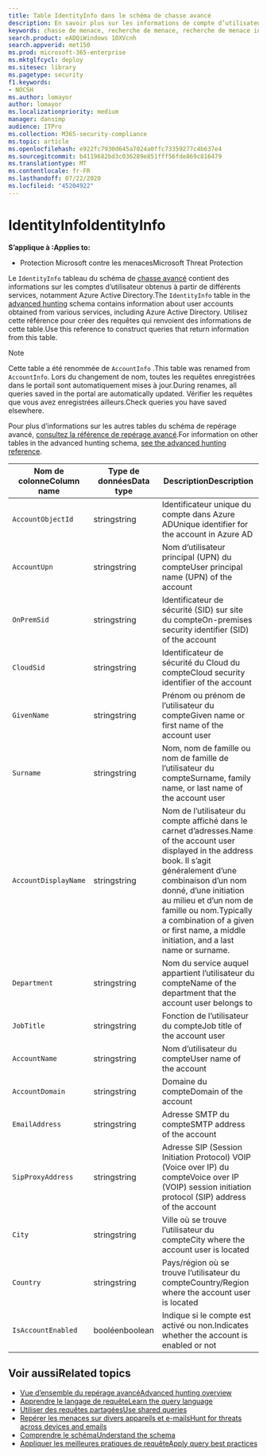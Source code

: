 ```yaml
---
title: Table IdentityInfo dans le schéma de chasse avancé
description: En savoir plus sur les informations de compte d’utilisateur dans la table IdentityInfo du schéma de chasse avancé
keywords: chasse de menace, recherche de menace, recherche de menace informatique, protection contre les menaces Microsoft, Microsoft 365, MTP, M365, recherche, requête, télémétrie, référence de schéma, Kusto, table, colonne, type de données, description, AccountInfo, IdentityInfo, compte
search.product: eADQiWindows 10XVcnh
search.appverid: met150
ms.prod: microsoft-365-enterprise
ms.mktglfcycl: deploy
ms.sitesec: library
ms.pagetype: security
f1.keywords:
- NOCSH
ms.author: lomayor
author: lomayor
ms.localizationpriority: medium
manager: dansimp
audience: ITPro
ms.collection: M365-security-compliance
ms.topic: article
ms.openlocfilehash: e922fc7930d645a7024a0ffc73359277c4b637e4
ms.sourcegitcommit: b4119682bd3c036289e851fff56fde869c816479
ms.translationtype: MT
ms.contentlocale: fr-FR
ms.lasthandoff: 07/22/2020
ms.locfileid: "45204922"
---
```

# <a name="identityinfo"></a><span data-ttu-id="1fd41-104">IdentityInfo</span><span class="sxs-lookup"><span data-stu-id="1fd41-104">IdentityInfo</span></span>

<span data-ttu-id="1fd41-105">**S’applique à :**</span><span class="sxs-lookup"><span data-stu-id="1fd41-105">**Applies to:**</span></span>
- <span data-ttu-id="1fd41-106">Protection Microsoft contre les menaces</span><span class="sxs-lookup"><span data-stu-id="1fd41-106">Microsoft Threat Protection</span></span>

<span data-ttu-id="1fd41-107">Le `IdentityInfo` tableau du schéma de [chasse avancé](advanced-hunting-overview.md) contient des informations sur les comptes d’utilisateur obtenus à partir de différents services, notamment Azure Active Directory.</span><span class="sxs-lookup"><span data-stu-id="1fd41-107">The `IdentityInfo` table in the [advanced hunting](advanced-hunting-overview.md) schema contains information about user accounts obtained from various services, including Azure Active Directory.</span></span> <span data-ttu-id="1fd41-108">Utilisez cette référence pour créer des requêtes qui renvoient des informations de cette table.</span><span class="sxs-lookup"><span data-stu-id="1fd41-108">Use this reference to construct queries that return information from this table.</span></span>

>[!NOTE]
><span data-ttu-id="1fd41-109">Cette table a été renommée de `AccountInfo` .</span><span class="sxs-lookup"><span data-stu-id="1fd41-109">This table was renamed from `AccountInfo`.</span></span> <span data-ttu-id="1fd41-110">Lors du changement de nom, toutes les requêtes enregistrées dans le portail sont automatiquement mises à jour.</span><span class="sxs-lookup"><span data-stu-id="1fd41-110">During renames, all queries saved in the portal are automatically updated.</span></span> <span data-ttu-id="1fd41-111">Vérifier les requêtes que vous avez enregistrées ailleurs.</span><span class="sxs-lookup"><span data-stu-id="1fd41-111">Check queries you have saved elsewhere.</span></span>

<span data-ttu-id="1fd41-112">Pour plus d’informations sur les autres tables du schéma de repérage avancé, [consultez la référence de repérage avancé](advanced-hunting-schema-tables.md).</span><span class="sxs-lookup"><span data-stu-id="1fd41-112">For information on other tables in the advanced hunting schema, [see the advanced hunting reference](advanced-hunting-schema-tables.md).</span></span>

| <span data-ttu-id="1fd41-113">Nom de colonne</span><span class="sxs-lookup"><span data-stu-id="1fd41-113">Column name</span></span> | <span data-ttu-id="1fd41-114">Type de données</span><span class="sxs-lookup"><span data-stu-id="1fd41-114">Data type</span></span> | <span data-ttu-id="1fd41-115">Description</span><span class="sxs-lookup"><span data-stu-id="1fd41-115">Description</span></span> |
|-------------|-----------|-------------|
| `AccountObjectId` | <span data-ttu-id="1fd41-116">string</span><span class="sxs-lookup"><span data-stu-id="1fd41-116">string</span></span> | <span data-ttu-id="1fd41-117">Identificateur unique du compte dans Azure AD</span><span class="sxs-lookup"><span data-stu-id="1fd41-117">Unique identifier for the account in Azure AD</span></span> |
| `AccountUpn` | <span data-ttu-id="1fd41-118">string</span><span class="sxs-lookup"><span data-stu-id="1fd41-118">string</span></span> | <span data-ttu-id="1fd41-119">Nom d’utilisateur principal (UPN) du compte</span><span class="sxs-lookup"><span data-stu-id="1fd41-119">User principal name (UPN) of the account</span></span> |
| `OnPremSid` | <span data-ttu-id="1fd41-120">string</span><span class="sxs-lookup"><span data-stu-id="1fd41-120">string</span></span> | <span data-ttu-id="1fd41-121">Identificateur de sécurité (SID) sur site du compte</span><span class="sxs-lookup"><span data-stu-id="1fd41-121">On-premises security identifier (SID) of the account</span></span> |
| `CloudSid` | <span data-ttu-id="1fd41-122">string</span><span class="sxs-lookup"><span data-stu-id="1fd41-122">string</span></span> | <span data-ttu-id="1fd41-123">Identificateur de sécurité du Cloud du compte</span><span class="sxs-lookup"><span data-stu-id="1fd41-123">Cloud security identifier of the account</span></span> |
| `GivenName` | <span data-ttu-id="1fd41-124">string</span><span class="sxs-lookup"><span data-stu-id="1fd41-124">string</span></span> | <span data-ttu-id="1fd41-125">Prénom ou prénom de l’utilisateur du compte</span><span class="sxs-lookup"><span data-stu-id="1fd41-125">Given name or first name of the account user</span></span> |
| `Surname` | <span data-ttu-id="1fd41-126">string</span><span class="sxs-lookup"><span data-stu-id="1fd41-126">string</span></span> | <span data-ttu-id="1fd41-127">Nom, nom de famille ou nom de famille de l’utilisateur du compte</span><span class="sxs-lookup"><span data-stu-id="1fd41-127">Surname, family name, or last name of the account user</span></span> |
| `AccountDisplayName` | <span data-ttu-id="1fd41-128">string</span><span class="sxs-lookup"><span data-stu-id="1fd41-128">string</span></span> | <span data-ttu-id="1fd41-129">Nom de l’utilisateur du compte affiché dans le carnet d’adresses.</span><span class="sxs-lookup"><span data-stu-id="1fd41-129">Name of the account user displayed in the address book.</span></span> <span data-ttu-id="1fd41-130">Il s’agit généralement d’une combinaison d’un nom donné, d’une initiation au milieu et d’un nom de famille ou nom.</span><span class="sxs-lookup"><span data-stu-id="1fd41-130">Typically a combination of a given or first name, a middle initiation, and a last name or surname.</span></span> |
| `Department` | <span data-ttu-id="1fd41-131">string</span><span class="sxs-lookup"><span data-stu-id="1fd41-131">string</span></span> | <span data-ttu-id="1fd41-132">Nom du service auquel appartient l’utilisateur du compte</span><span class="sxs-lookup"><span data-stu-id="1fd41-132">Name of the department that the account user belongs to</span></span> |
| `JobTitle` | <span data-ttu-id="1fd41-133">string</span><span class="sxs-lookup"><span data-stu-id="1fd41-133">string</span></span> | <span data-ttu-id="1fd41-134">Fonction de l’utilisateur du compte</span><span class="sxs-lookup"><span data-stu-id="1fd41-134">Job title of the account user</span></span> |
| `AccountName` | <span data-ttu-id="1fd41-135">string</span><span class="sxs-lookup"><span data-stu-id="1fd41-135">string</span></span> | <span data-ttu-id="1fd41-136">Nom d’utilisateur du compte</span><span class="sxs-lookup"><span data-stu-id="1fd41-136">User name of the account</span></span> |
| `AccountDomain` | <span data-ttu-id="1fd41-137">string</span><span class="sxs-lookup"><span data-stu-id="1fd41-137">string</span></span> | <span data-ttu-id="1fd41-138">Domaine du compte</span><span class="sxs-lookup"><span data-stu-id="1fd41-138">Domain of the account</span></span> |
| `EmailAddress` | <span data-ttu-id="1fd41-139">string</span><span class="sxs-lookup"><span data-stu-id="1fd41-139">string</span></span> | <span data-ttu-id="1fd41-140">Adresse SMTP du compte</span><span class="sxs-lookup"><span data-stu-id="1fd41-140">SMTP address of the account</span></span> |
| `SipProxyAddress` | <span data-ttu-id="1fd41-141">string</span><span class="sxs-lookup"><span data-stu-id="1fd41-141">string</span></span> | <span data-ttu-id="1fd41-142">Adresse SIP (Session Initiation Protocol) VOIP (Voice over IP) du compte</span><span class="sxs-lookup"><span data-stu-id="1fd41-142">Voice over IP (VOIP) session initiation protocol (SIP) address of the account</span></span> |
| `City` | <span data-ttu-id="1fd41-143">string</span><span class="sxs-lookup"><span data-stu-id="1fd41-143">string</span></span> | <span data-ttu-id="1fd41-144">Ville où se trouve l’utilisateur du compte</span><span class="sxs-lookup"><span data-stu-id="1fd41-144">City where the account user is located</span></span> |
| `Country` | <span data-ttu-id="1fd41-145">string</span><span class="sxs-lookup"><span data-stu-id="1fd41-145">string</span></span> | <span data-ttu-id="1fd41-146">Pays/région où se trouve l’utilisateur du compte</span><span class="sxs-lookup"><span data-stu-id="1fd41-146">Country/Region where the account user is located</span></span> |
| `IsAccountEnabled` | <span data-ttu-id="1fd41-147">booléen</span><span class="sxs-lookup"><span data-stu-id="1fd41-147">boolean</span></span> | <span data-ttu-id="1fd41-148">Indique si le compte est activé ou non.</span><span class="sxs-lookup"><span data-stu-id="1fd41-148">Indicates whether the account is enabled or not</span></span> |

## <a name="related-topics"></a><span data-ttu-id="1fd41-149">Voir aussi</span><span class="sxs-lookup"><span data-stu-id="1fd41-149">Related topics</span></span>
- [<span data-ttu-id="1fd41-150">Vue d’ensemble du repérage avancé</span><span class="sxs-lookup"><span data-stu-id="1fd41-150">Advanced hunting overview</span></span>](advanced-hunting-overview.md)
- [<span data-ttu-id="1fd41-151">Apprendre le langage de requête</span><span class="sxs-lookup"><span data-stu-id="1fd41-151">Learn the query language</span></span>](advanced-hunting-query-language.md)
- [<span data-ttu-id="1fd41-152">Utiliser des requêtes partagées</span><span class="sxs-lookup"><span data-stu-id="1fd41-152">Use shared queries</span></span>](advanced-hunting-shared-queries.md)
- [<span data-ttu-id="1fd41-153">Repérer les menaces sur divers appareils et e-mails</span><span class="sxs-lookup"><span data-stu-id="1fd41-153">Hunt for threats across devices and emails</span></span>](advanced-hunting-query-emails-devices.md)
- [<span data-ttu-id="1fd41-154">Comprendre le schéma</span><span class="sxs-lookup"><span data-stu-id="1fd41-154">Understand the schema</span></span>](advanced-hunting-schema-tables.md)
- [<span data-ttu-id="1fd41-155">Appliquer les meilleures pratiques de requête</span><span class="sxs-lookup"><span data-stu-id="1fd41-155">Apply query best practices</span></span>](advanced-hunting-best-practices.md)

